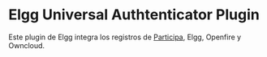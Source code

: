 # Elgg Universal Authtenticator Plugin

Este plugin de Elgg integra los registros de [Participa](https://github.com/Zaragoza-en-Comun/participa.zec), Elgg, Openfire y Owncloud.
